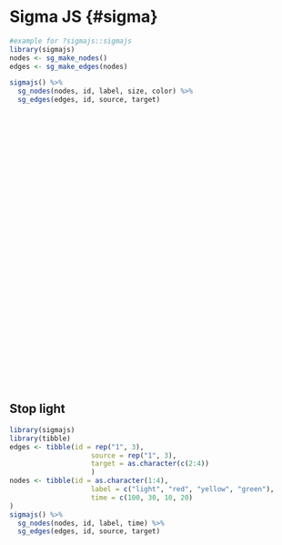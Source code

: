 # Sigma JS {#sigma}




```r
#example for ?sigmajs::sigmajs
library(sigmajs)
nodes <- sg_make_nodes()
edges <- sg_make_edges(nodes)

sigmajs() %>%
  sg_nodes(nodes, id, label, size, color) %>%
  sg_edges(edges, id, source, target) 
```

<!--html_preserve--><div id="htmlwidget-fc3dc748524a799079de" style="width:100%;height:480px;" class="sigmajs html-widget"></div>
<script type="application/json" data-for="htmlwidget-fc3dc748524a799079de">{"x":{"events":[],"kill":false,"data":{"nodes":[{"id":"1","label":"T46","size":"2","color":"#B1E2A3","x":" 6.592881","y":"16.543743"},{"id":"2","label":"B80","size":"2","color":"#A5DBA3","x":"11.543673","y":" 8.573148"},{"id":"3","label":"N92","size":"2","color":"#9AD4A4","x":" 7.193314","y":"17.014395"},{"id":"4","label":"O67","size":"3","color":"#76BA99","x":" 2.521951","y":" 4.719840"},{"id":"5","label":"Q43","size":"2","color":"#48998A","x":" 8.334009","y":" 9.386095"},{"id":"6","label":"U47","size":"2","color":"#2D7E7E","x":" 3.950629","y":"10.961292"},{"id":"7","label":"G33","size":"5","color":"#236B76","x":"16.463441","y":" 3.664224"},{"id":"8","label":"W75","size":"5","color":"#1C686F","x":" 9.507463","y":"10.461446"},{"id":"9","label":"U47","size":"3","color":"#20986D","x":" 9.720603","y":"17.932588"},{"id":"10","label":"C55","size":"2","color":"#24C96B","x":"19.178803","y":" 3.158362"}],"edges":[{"id":"1","source":"1","target":"7"},{"id":"2","source":"2","target":"7"},{"id":"3","source":"3","target":"9"},{"id":"4","source":"4","target":"9"},{"id":"5","source":"5","target":"9"},{"id":"6","source":"6","target":"6"},{"id":"7","source":"7","target":"6"},{"id":"8","source":"8","target":"10"},{"id":"9","source":"9","target":"3"},{"id":"10","source":"10","target":"10"}]},"type":null,"button":[],"buttonevent":[],"crosstalk":{"crosstalk_key":null,"crosstalk_group":null}},"evals":[],"jsHooks":[]}</script><!--/html_preserve-->


## Stop light


```r
library(sigmajs)
library(tibble)
edges <- tibble(id = rep("1", 3),
                    source = rep("1", 3),
                    target = as.character(c(2:4))
                    )
nodes <- tibble(id = as.character(1:4),
                    label = c("light", "red", "yellow", "green"),
                    time = c(100, 30, 10, 20)
)
sigmajs() %>%
  sg_nodes(nodes, id, label, time) %>%
  sg_edges(edges, id, source, target) 
```

<!--html_preserve--><div id="htmlwidget-9c08d73f73b712e18197" style="width:100%;height:480px;" class="sigmajs html-widget"></div>
<script type="application/json" data-for="htmlwidget-9c08d73f73b712e18197">{"x":{"events":[],"kill":false,"data":{"nodes":[{"id":"1","label":"light","time":"100","x":" 6.787983","y":"12.305272"},{"id":"2","label":"red","time":" 30","x":"16.455402","y":"17.943401"},{"id":"3","label":"yellow","time":" 10","x":"19.167347","y":" 5.117149"},{"id":"4","label":"green","time":" 20","x":"16.013144","y":"18.112127"}],"edges":[{"id":"1","source":"1","target":"2"},{"id":"1","source":"1","target":"3"},{"id":"1","source":"1","target":"4"}]},"type":null,"button":[],"buttonevent":[],"crosstalk":{"crosstalk_key":null,"crosstalk_group":null}},"evals":[],"jsHooks":[]}</script><!--/html_preserve-->

